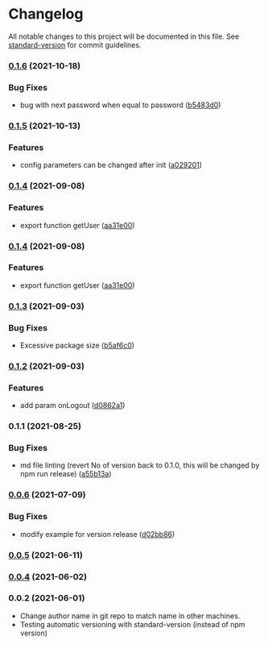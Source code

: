 # Changelog

All notable changes to this project will be documented in this file. See [standard-version](https://github.com/conventional-changelog/standard-version) for commit guidelines.

### [0.1.6](https://gitlab.horanet.com/hframework/hauth/compare/v0.1.5...v0.1.6) (2021-10-18)


### Bug Fixes

* bug with next password when equal to password ([b5483d0](https://gitlab.horanet.com/hframework/hauth/commit/b5483d0b84ac46d3772849052514af72c8dadfd5))

### [0.1.5](https://gitlab.horanet.com/hframework/hauth/compare/v0.1.4...v0.1.5) (2021-10-13)


### Features

* config parameters can be changed after init ([a029201](https://gitlab.horanet.com/hframework/hauth/commit/a029201b8387727f05226ddbe6ca1b7c95dae01e))

### [0.1.4](https://gitlab.horanet.com/hframework/hauth/compare/v0.1.3...v0.1.4) (2021-09-08)


### Features

* export function getUser ([aa31e00](https://gitlab.horanet.com/hframework/hauth/commit/aa31e0043899cb1c73f89b9f2837be8fc918b49b))

### [0.1.4](https://gitlab.horanet.com/hframework/hauth/compare/v0.1.3...v0.1.4) (2021-09-08)


### Features

* export function getUser ([aa31e00](https://gitlab.horanet.com/hframework/hauth/commit/aa31e0043899cb1c73f89b9f2837be8fc918b49b))

### [0.1.3](https://gitlab.horanet.com/hframework/hauth/compare/v0.1.2...v0.1.3) (2021-09-03)


### Bug Fixes

* Excessive package size ([b5af6c0](https://gitlab.horanet.com/hframework/hauth/commit/b5af6c01e0e4343ba8089bcf622f159835db4d44))

### [0.1.2](https://gitlab.horanet.com/hframework/hauth/compare/v0.1.1...v0.1.2) (2021-09-03)


### Features

* add param onLogout ([d0862a1](https://gitlab.horanet.com/hframework/hauth/commit/d0862a10f0adc9ac51e3041f8f31f63eb49c42de))

### 0.1.1 (2021-08-25)


### Bug Fixes

* md file linting (revert No of version back to 0.1.0, this will be changed by npm run release) ([a55b13a](https://gitlab.horanet.com/hframework/hauth/commit/a55b13acab50fe9aeb15fb389e165891a149d77f))

### [0.0.6](https://gitlab.horanet.com/hframework/hauth/compare/v0.0.5...v0.0.6) (2021-07-09)


### Bug Fixes

* modify example for version release ([d02bb86](https://gitlab.horanet.com/hframework/hauth/commit/d02bb863d3ce519abab85daa557150b43a53802f))

### [0.0.5](https://gitlab.horanet.com/hframework/hauth/compare/v0.0.4...v0.0.5) (2021-06-11)

### [0.0.4](https://github.com/naml3i/hauth-dev/compare/v0.0.3...v0.0.4) (2021-06-02)

### 0.0.2 (2021-06-01)

- Change author name in git repo to match name in other machines.
- Testing automatic versioning with standard-version (instead of npm version)
